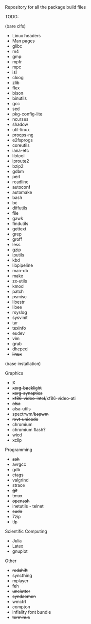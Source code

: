 Repository for all the package build files

TODO: 

(bare clfs)

* Linux headers
* Man pages
* glibc
* m4
* gmp
* mpfr
* mpc
* isl
* cloog
* zlib
* flex
* bison
* binutils
* gcc
* sed
* pkg-config-lite
* ncurses
* shadow
* util-linux
* procps-ng
* e2fsprogs
* coreutils
* iana-etc
* libtool
* iproute2
* bzip2
* gdbm
* perl
* readline
* autoconf
* automake
* bash
* bc
* diffutils
* file
* gawk
* findutils
* gettext
* grep
* groff
* less
* gzip
* iputils
* kbd
* libpipeline
* man-db
* make
* zx-utils
* kmod
* patch
* psmisc
* libestr
* libee
* rsyslog
* sysvinit
* tar
* texinfo
* eudev
* vim
* grub
* dhcpcd
* ~~linux~~

(base installation)

Graphics

* ~~X~~
* ~~xorg-backlight~~
* ~~xorg-synaptics~~
* ~~xf86-video-intel~~/xf86-video-ati
* ~~alsa~~
* ~~alsa-utils~~
* spectrwm/~~bspwm~~
* ~~rxvt-unicode~~
* chromium
* chromium flash?
* wicd
* xclip

Programming

* ~~zsh~~
* avrgcc
* gdb
* ctags
* valgrind
* strace
* ~~git~~
* ~~tmux~~
* ~~openssh~~
* inetutils - telnet
* ~~sudo~~
* 7zip
* tlp

Scientific Computing

* Julia
* Latex
* gnuplot

Other

* ~~redshift~~
* syncthing
* mplayer
* feh
* ~~unclutter~~
* ~~syndaemon~~
* wmctrl
* ~~compton~~
* infiality font bundle
* ~~terminus~~
